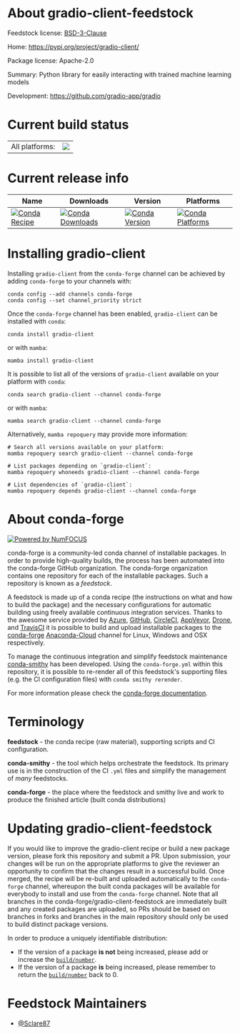 About gradio-client-feedstock
=============================

Feedstock license: [BSD-3-Clause](https://github.com/conda-forge/gradio-client-feedstock/blob/main/LICENSE.txt)

Home: https://pypi.org/project/gradio-client/

Package license: Apache-2.0

Summary: Python library for easily interacting with trained machine learning models

Development: https://github.com/gradio-app/gradio

Current build status
====================


<table><tr><td>All platforms:</td>
    <td>
      <a href="https://dev.azure.com/conda-forge/feedstock-builds/_build/latest?definitionId=20444&branchName=main">
        <img src="https://dev.azure.com/conda-forge/feedstock-builds/_apis/build/status/gradio-client-feedstock?branchName=main">
      </a>
    </td>
  </tr>
</table>

Current release info
====================

| Name | Downloads | Version | Platforms |
| --- | --- | --- | --- |
| [![Conda Recipe](https://img.shields.io/badge/recipe-gradio--client-green.svg)](https://anaconda.org/conda-forge/gradio-client) | [![Conda Downloads](https://img.shields.io/conda/dn/conda-forge/gradio-client.svg)](https://anaconda.org/conda-forge/gradio-client) | [![Conda Version](https://img.shields.io/conda/vn/conda-forge/gradio-client.svg)](https://anaconda.org/conda-forge/gradio-client) | [![Conda Platforms](https://img.shields.io/conda/pn/conda-forge/gradio-client.svg)](https://anaconda.org/conda-forge/gradio-client) |

Installing gradio-client
========================

Installing `gradio-client` from the `conda-forge` channel can be achieved by adding `conda-forge` to your channels with:

```
conda config --add channels conda-forge
conda config --set channel_priority strict
```

Once the `conda-forge` channel has been enabled, `gradio-client` can be installed with `conda`:

```
conda install gradio-client
```

or with `mamba`:

```
mamba install gradio-client
```

It is possible to list all of the versions of `gradio-client` available on your platform with `conda`:

```
conda search gradio-client --channel conda-forge
```

or with `mamba`:

```
mamba search gradio-client --channel conda-forge
```

Alternatively, `mamba repoquery` may provide more information:

```
# Search all versions available on your platform:
mamba repoquery search gradio-client --channel conda-forge

# List packages depending on `gradio-client`:
mamba repoquery whoneeds gradio-client --channel conda-forge

# List dependencies of `gradio-client`:
mamba repoquery depends gradio-client --channel conda-forge
```


About conda-forge
=================

[![Powered by
NumFOCUS](https://img.shields.io/badge/powered%20by-NumFOCUS-orange.svg?style=flat&colorA=E1523D&colorB=007D8A)](https://numfocus.org)

conda-forge is a community-led conda channel of installable packages.
In order to provide high-quality builds, the process has been automated into the
conda-forge GitHub organization. The conda-forge organization contains one repository
for each of the installable packages. Such a repository is known as a *feedstock*.

A feedstock is made up of a conda recipe (the instructions on what and how to build
the package) and the necessary configurations for automatic building using freely
available continuous integration services. Thanks to the awesome service provided by
[Azure](https://azure.microsoft.com/en-us/services/devops/), [GitHub](https://github.com/),
[CircleCI](https://circleci.com/), [AppVeyor](https://www.appveyor.com/),
[Drone](https://cloud.drone.io/welcome), and [TravisCI](https://travis-ci.com/)
it is possible to build and upload installable packages to the
[conda-forge](https://anaconda.org/conda-forge) [Anaconda-Cloud](https://anaconda.org/)
channel for Linux, Windows and OSX respectively.

To manage the continuous integration and simplify feedstock maintenance
[conda-smithy](https://github.com/conda-forge/conda-smithy) has been developed.
Using the ``conda-forge.yml`` within this repository, it is possible to re-render all of
this feedstock's supporting files (e.g. the CI configuration files) with ``conda smithy rerender``.

For more information please check the [conda-forge documentation](https://conda-forge.org/docs/).

Terminology
===========

**feedstock** - the conda recipe (raw material), supporting scripts and CI configuration.

**conda-smithy** - the tool which helps orchestrate the feedstock.
                   Its primary use is in the construction of the CI ``.yml`` files
                   and simplify the management of *many* feedstocks.

**conda-forge** - the place where the feedstock and smithy live and work to
                  produce the finished article (built conda distributions)


Updating gradio-client-feedstock
================================

If you would like to improve the gradio-client recipe or build a new
package version, please fork this repository and submit a PR. Upon submission,
your changes will be run on the appropriate platforms to give the reviewer an
opportunity to confirm that the changes result in a successful build. Once
merged, the recipe will be re-built and uploaded automatically to the
`conda-forge` channel, whereupon the built conda packages will be available for
everybody to install and use from the `conda-forge` channel.
Note that all branches in the conda-forge/gradio-client-feedstock are
immediately built and any created packages are uploaded, so PRs should be based
on branches in forks and branches in the main repository should only be used to
build distinct package versions.

In order to produce a uniquely identifiable distribution:
 * If the version of a package **is not** being increased, please add or increase
   the [``build/number``](https://docs.conda.io/projects/conda-build/en/latest/resources/define-metadata.html#build-number-and-string).
 * If the version of a package **is** being increased, please remember to return
   the [``build/number``](https://docs.conda.io/projects/conda-build/en/latest/resources/define-metadata.html#build-number-and-string)
   back to 0.

Feedstock Maintainers
=====================

* [@Sclare87](https://github.com/Sclare87/)

